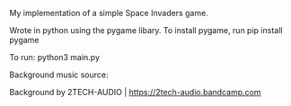 My implementation of a simple Space Invaders game.

Wrote in python using the pygame libary. To install pygame, run pip install pygame

To run: python3 main.py

Background music source:

Background by 2TECH-AUDIO | https://2tech-audio.bandcamp.com
